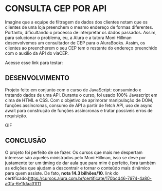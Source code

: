 # CONSULTA CEP POR API
Imagine que a equipe de filtragem de dados dos clientes notam que os clientes de uma loja preenchem o mesmo endereço de formas diferentes. Portanto, dificultando o processo de interpretar os dados passados. Assim, para solucionar o problema, eu, a Alura e a tutora Moni Hillman desenvolvemos um consultador de CEP para o AluraBooks. Assim, os clientes ao preencherem o seu CEP tem o restante do endereço preenchido com o auxílio da API do viaCEP.

Acesse esse link para testar: 

## DESENVOLVIMENTO
Projeto feito em conjunto com o curso de JavaScript: consumindo e tratando dados de uma API. Durante o curso, foi usado 100% Javascript em cima de HTML e CSS. Com o objetivo de aprimorar manipulação de DOM, funções assíncronas, consumo de API a partir de fetch API, uso de async await para construção de funções assíncronas e tratar possíveis erros de requisição.

GIF

## CONCLUSÃO
O projeto foi perfeito de se fazer. Os cursos que mais me despertam interesse são aqueles ministrados pelo Moni Hillman, isso se deve por justamente ter um timing de dar aula que para mim é perfeito, fora também as edições que ajudam a descontrair e tornar o conteúdo mais dinâmico para quem assiste. De fato, **nota 14.3 bilhões/10**. link do certificado:https://cursos.alura.com.br/certificate/170bcd46-7974-4a80-a0fa-6e1fdaa31f11
